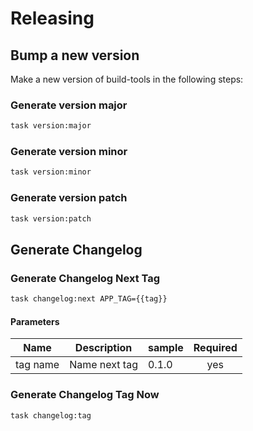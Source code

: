 <!-- Space: Projects -->
<!-- Parent: BuildTools -->
<!-- Title: Releasing BuildTools -->

<!-- Label: BuildTools -->
<!-- Label: Project -->
<!-- Label: Releasing -->
<!-- Include: disclaimer.md -->
<!-- Include: ac:toc -->

# Releasing

## Bump a new version

Make a new version of build-tools in the following steps:

### Generate version major

```bash
task version:major
```

### Generate version minor

```bash
task version:minor
```

### Generate version patch

```bash
task version:patch
```

## Generate Changelog

### Generate Changelog Next Tag

```bash
task changelog:next APP_TAG={{tag}}
```

#### Parameters

| Name     | Description   | sample | Required |
| -------- | ------------- | ------ | :------: |
| tag name | Name next tag | 0.1.0  |   yes    |

### Generate Changelog Tag Now

```bash
task changelog:tag
```

